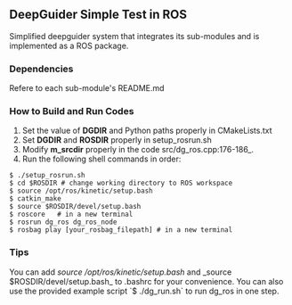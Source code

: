 ## DeepGuider Simple Test in ROS
Simplified deepguider system that integrates its sub-modules and is implemented as a ROS package.

### Dependencies
Refere to each sub-module's README.md

### How to Build and Run Codes
1. Set the value of **DGDIR** and Python paths properly in CMakeLists.txt
2. Set **DGDIR** and **ROSDIR** properly in setup_rosrun.sh
3. Modify **m_srcdir** properly in the code src/dg_ros.cpp:176-186_.
4. Run the following shell commands in order:
```
$ ./setup_rosrun.sh
$ cd $ROSDIR # change working directory to ROS workspace
$ source /opt/ros/kinetic/setup.bash
$ catkin_make
$ source $ROSDIR/devel/setup.bash
$ roscore   # in a new terminal
$ rosrun dg_ros dg_ros_node
$ rosbag play [your_rosbag_filepath] # in a new terminal
```

### Tips
You can add _source /opt/ros/kinetic/setup.bash_ and _source $ROSDIR/devel/setup.bash_ to .bashrc for your convenience.
You can also use the provided example script `$ ./dg_run.sh` to run dg_ros in one step.